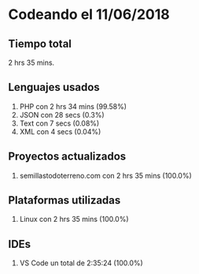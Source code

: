 # Codeando el 11/06/2018

## Tiempo total
2 hrs 35 mins.

## Lenguajes usados
1. PHP con 2 hrs 34 mins (99.58%)
1. JSON con 28 secs (0.3%)
1. Text con 7 secs (0.08%)
1. XML con 4 secs (0.04%)

## Proyectos actualizados
1. semillastodoterreno.com con 2 hrs 35 mins (100.0%)

## Plataformas utilizadas
1. Linux con 2 hrs 35 mins (100.0%)

## IDEs
1. VS Code un total de 2:35:24 (100.0%)
